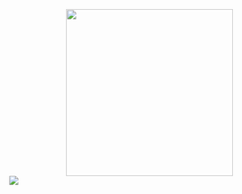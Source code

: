 <div id="header" align="center">
  <img src="https://media.giphy.com/media/L3NCw3UC3Gw36P5s4C/giphy.gif" width="300"/>
</div>
<div id="badges">
  <img src="https://img.shields.io/badge/VK-%D0%92%D0%9A%D0%BE%D0%BD%D1%82%D0%B0%D0%BA%D1%82%D0%B5-blue"/>
